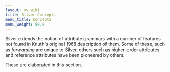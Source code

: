 ```yaml
---
layout: sv_wiki
title: Silver Concepts
menu_title: Concepts
menu_weight: 50.0
---
```


Silver extends the notion of attribute grammars with a number of
features not found in Knuth's original 1968 description of them.  Some
of these, such as _forwarding_ are unique to Silver, others such as
higher-order attributes and reference attributes have been pioneered
by others.

These are elaborated in this section.
